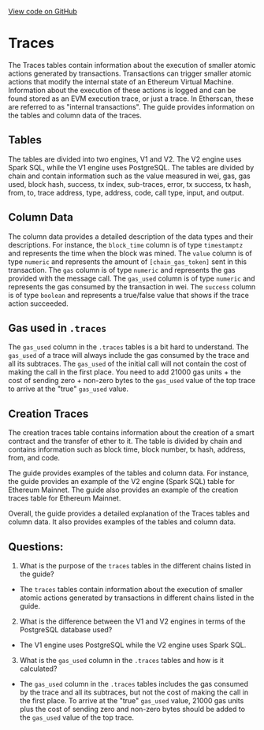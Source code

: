 [View code on GitHub](https://dune.com/docs/data-tables/raw/traces.md)

# Traces

The Traces tables contain information about the execution of smaller atomic actions generated by transactions. Transactions can trigger smaller atomic actions that modify the internal state of an Ethereum Virtual Machine. Information about the execution of these actions is logged and can be found stored as an EVM execution trace, or just a trace. In Etherscan, these are referred to as "internal transactions". The guide provides information on the tables and column data of the traces.

## Tables

The tables are divided into two engines, V1 and V2. The V2 engine uses Spark SQL, while the V1 engine uses PostgreSQL. The tables are divided by chain and contain information such as the value measured in wei, gas, gas used, block hash, success, tx index, sub-traces, error, tx success, tx hash, from, to, trace address, type, address, code, call type, input, and output. 

## Column Data

The column data provides a detailed description of the data types and their descriptions. For instance, the `block_time` column is of type `timestamptz` and represents the time when the block was mined. The `value` column is of type `numeric` and represents the amount of `[chain_gas_token]` sent in this transaction. The `gas` column is of type `numeric` and represents the gas provided with the message call. The `gas_used` column is of type `numeric` and represents the gas consumed by the transaction in wei. The `success` column is of type `boolean` and represents a true/false value that shows if the trace action succeeded. 

## Gas used in `.traces`

The `gas_used` column in the `.traces` tables is a bit hard to understand. The `gas_used` of a trace will always include the gas consumed by the trace and all its subtraces. The `gas_used` of the initial call will not contain the cost of making the call in the first place. You need to add 21000 gas units + the cost of sending zero + non-zero bytes to the `gas_used` value of the top trace to arrive at the "true" `gas_used` value. 

## Creation Traces

The creation traces table contains information about the creation of a smart contract and the transfer of ether to it. The table is divided by chain and contains information such as block time, block number, tx hash, address, from, and code. 

The guide provides examples of the tables and column data. For instance, the guide provides an example of the V2 engine (Spark SQL) table for Ethereum Mainnet. The guide also provides an example of the creation traces table for Ethereum Mainnet. 

Overall, the guide provides a detailed explanation of the Traces tables and column data. It also provides examples of the tables and column data.
## Questions: 
 1. What is the purpose of the `traces` tables in the different chains listed in the guide?
- The `traces` tables contain information about the execution of smaller atomic actions generated by transactions in different chains listed in the guide.

2. What is the difference between the V1 and V2 engines in terms of the PostgreSQL database used?
- The V1 engine uses PostgreSQL while the V2 engine uses Spark SQL.

3. What is the `gas_used` column in the `.traces` tables and how is it calculated?
- The `gas_used` column in the `.traces` tables includes the gas consumed by the trace and all its subtraces, but not the cost of making the call in the first place. To arrive at the "true" `gas_used` value, 21000 gas units plus the cost of sending zero and non-zero bytes should be added to the `gas_used` value of the top trace.
